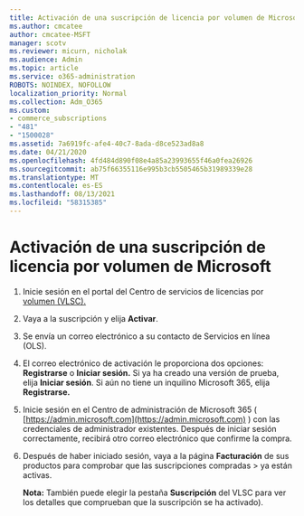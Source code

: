 ```yaml
---
title: Activación de una suscripción de licencia por volumen de Microsoft
ms.author: cmcatee
author: cmcatee-MSFT
manager: scotv
ms.reviewer: micurn, nicholak
ms.audience: Admin
ms.topic: article
ms.service: o365-administration
ROBOTS: NOINDEX, NOFOLLOW
localization_priority: Normal
ms.collection: Adm_O365
ms.custom:
- commerce_subscriptions
- "481"
- "1500028"
ms.assetid: 7a6919fc-afe4-40c7-8ada-d8ce523ad8a8
ms.date: 04/21/2020
ms.openlocfilehash: 4fd484d890f08e4a85a23993655f46a0fea26926
ms.sourcegitcommit: ab75f66355116e995b3cb5505465b31989339e28
ms.translationtype: MT
ms.contentlocale: es-ES
ms.lasthandoff: 08/13/2021
ms.locfileid: "58315385"
---
```

# <a name="activating-a-microsoft-volume-license-subscription"></a>Activación de una suscripción de licencia por volumen de Microsoft

1. Inicie sesión en el portal del Centro de servicios de licencias por [volumen (VLSC).](https://go.microsoft.com/fwlink/p/?LinkId=329762)
2. Vaya a la suscripción y elija **Activar**.
3. Se envía un correo electrónico a su contacto de Servicios en línea (OLS).
4. El correo electrónico de activación le proporciona dos opciones: **Registrarse** o **Iniciar sesión.** Si ya ha creado una versión de prueba, elija **Iniciar sesión**. Si aún no tiene un inquilino Microsoft 365, elija **Registrarse.**
5. Inicie sesión en el Centro de administración de Microsoft 365 ( [https://admin.microsoft.com](https://admin.microsoft.com) ) con las credenciales de administrador existentes. Después de iniciar sesión correctamente, recibirá otro correo electrónico que confirme la compra.
6. Después de haber iniciado sesión, vaya a la página **Facturación** de sus productos para comprobar que las suscripciones compradas \> [](https://go.microsoft.com/fwlink/p/?linkid=842054) ya están activas. 

    **Nota:** También puede elegir la pestaña **Suscripción** del VLSC para ver los detalles que comprueban que la suscripción se ha activado).
